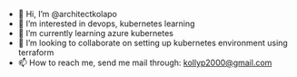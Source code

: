 - 👋 Hi, I’m @architectkolapo
- 👀 I’m interested in devops, kubernetes learning
- 🌱 I’m currently learning azure kubernetes
- 💞️ I’m looking to collaborate on setting up kubernetes environment using terraform
- 📫 How to reach me, send me mail through: kollyp2000@gmail.com

<!---
architectkolapo/architectkolapo is a ✨ special ✨ repository because its `README.md` (this file) appears on your GitHub profile.
You can click the Preview link to take a look at your changes.
--->
